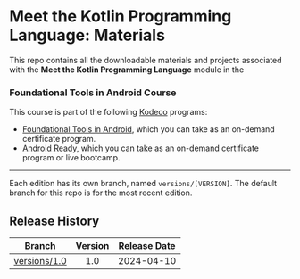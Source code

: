 # Meet the Kotlin Programming Language: Materials

This repo contains all the downloadable materials and projects associated with the **Meet the Kotlin Programming Language** module in the 

### Foundational Tools in Android Course 

This course is part of the following [Kodeco](https://www.kodeco.com/home) programs:
- [Foundational Tools in Android](https://www.kodeco.com/android/programs/foundational-tools-android), which you can take as an on-demand certificate program.
- [Android Ready](https://www.kodeco.com/android/programs/android-ready), which you can take as an on-demand certificate program or live bootcamp.

---

Each edition has its own branch, named `versions/[VERSION]`. The default branch for this repo is for the most recent edition.

## Release History

| Branch                                                                                  | Version | Release Date |
| --------------------------------------------------------------------------------------- |:-------:|:------------:|
| [versions/1.0](https://github.com/kodecocodes/m3-kpl-materials/tree/versions/1.0) | 1.0     | 2024-04-10   |
